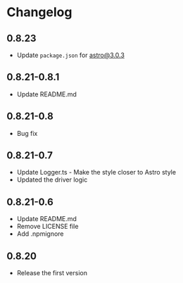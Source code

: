 # Changelog

## 0.8.23

- Update `package.json` for astro@3.0.3

## 0.8.21-0.8.1

- Update README.md

## 0.8.21-0.8

- Bug fix

## 0.8.21-0.7

- Update Logger.ts - Make the style closer to Astro style
- Updated the driver logic
  
## 0.8.21-0.6

- Update README.md
- Remove LICENSE file
- Add .npmignore

## 0.8.20

- Release the first version
